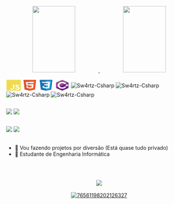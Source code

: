 <div align="center">
  <a href="https://github.com/SSw4rtzz">
  <img height="180em" width="48%" src="https://github-readme-stats.vercel.app/api?username=SSw4rtzz&show_icons=true&theme=dark&include_all_commits=true&count_private=true&locale=pt-pt&title_color=ffffff&text_color=ffffff&icon_color=ec4899&bg_color=1c1917"/>
  <img height="180em" width="48%" src="https://github-readme-stats.vercel.app/api/top-langs/?username=SSw4rtzz&layout=compact&langs_count=7&theme=dark&locale=en"/>
</a>
</div>
  
  <div style="display: inline_block"><br>
  <img align="center" alt="Sw4rtz-Js" height="30" width="40" src="https://raw.githubusercontent.com/devicons/devicon/master/icons/javascript/javascript-plain.svg">
  <img align="center" alt="Sw4rtz-HTML" height="30" width="40" src="https://raw.githubusercontent.com/devicons/devicon/master/icons/html5/html5-original.svg">
  <img align="center" alt="Sw4rtz-CSS" height="30" width="40" src="https://raw.githubusercontent.com/devicons/devicon/master/icons/css3/css3-original.svg">
  <img align="center" alt="Sw4rtz-Csharp" height="30" width="40" src="https://raw.githubusercontent.com/devicons/devicon/master/icons/csharp/csharp-original.svg">
    <img align="center" alt="Sw4rtz-Csharp" height="30" width="40" src="https://cdn.jsdelivr.net/gh/devicons/devicon/icons/angularjs/angularjs-plain.svg">
    <img align="center" alt="Sw4rtz-Csharp" height="30" width="40" src="https://cdn.jsdelivr.net/gh/devicons/devicon/icons/c/c-original.svg">
    <img align="center" alt="Sw4rtz-Csharp" height="30" width="40" src="https://cdn.jsdelivr.net/gh/devicons/devicon/icons/java/java-original.svg">
    <img align="center" alt="Sw4rtz-Csharp" height="30" width="40" src="https://cdn.jsdelivr.net/gh/devicons/devicon/icons/ruby/ruby-plain.svg">
  
  <!-- Avatar -->
  <!-- TEMPORÁRIAMENTE ENQUANTO FAÇO O PF
  <picture>
  <source media="(prefers-color-scheme: dark)" srcset="https://imgur.com/Yz4lf55.png">
  <img align="right" alt="SSw4rtz" height="150" style="border-radius:50px;" src="https://imgur.com/xpAVcaG.gif">
  </picture>
  -->


</div>
  
  ##

<!-- SO's -->
  <div style="display: inline_block">
  <img src="https://img.shields.io/badge/MacOs-000000?style=for-the-badge&logo=apple&logoColor=white" target="_blank">
  <img src="https://img.shields.io/badge/Arch_Linux-1793D1?style=for-the-badge&logo=arch-linux&logoColor=white" target="_blank">  
  </div>


  ##
  
<!-- Badges Dev.to...  -->
  <div> 
  <a href="https://dev.to/sw4rtz" target="_blank"><img src="https://img.shields.io/badge/dev.to-0A0A0A?style=for-the-badge&logo=dev.to&logoColor=white"></a>
  <a href="https://hashnode.com/@Sw4rtz" target="_blank"><img src="https://img.shields.io/badge/Hashnode-2962FF?style=for-the-badge&logo=hashnode&logoColor=white"></a>
 </div>
 <br>

- 🔭 Vou fazendo projetos por diversão (Está quase tudo privado)  
- 🌱 Estudante de Engenharia Informática

 <br>
 <br>

 
<!-- Steam API e Discord -->

<p align="center">
<a href="https://discord.com/users/176033476770791424" target="_blank"><img src="https://lanyard.cnrad.dev/api/176033476770791424?hideDiscrim=true&&idleMessage=Tudo%20vale%20a%20pena%20se%20a%20alma%20não%20é%20pequena" /></a>
</p>
  <p align="center">
<a href="https://steamcommunity.com/id/libas/" target="_blank"><img width=30%" src="https://steam.mmosvc.com/76561198202126327/v1.png" alt="76561198202126327" /></a>
</p>
  
 
<!-- Discord cena --
   [![Discord Presence](https://lanyard.cnrad.dev/api/176033476770791424?hideDiscrim=true&&idleMessage=Tudo%20vale%20a%20pena%20se%20a%20alma%20não%20é%20pequena)](https://discord.com/users/176033476770791424)
     
-->
